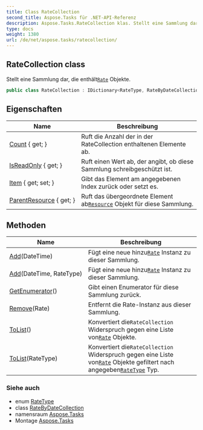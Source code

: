 ```yaml
---
title: Class RateCollection
second_title: Aspose.Tasks für .NET-API-Referenz
description: Aspose.Tasks.RateCollection klas. Stellt eine Sammlung dar die enthältRate Objekte.
type: docs
weight: 1380
url: /de/net/aspose.tasks/ratecollection/
---
```

## RateCollection class

Stellt eine Sammlung dar, die enthält[`Rate`](../rate/) Objekte.

```csharp
public class RateCollection : IDictionary<RateType, RateByDateCollection>
```

## Eigenschaften

| Name | Beschreibung |
| --- | --- |
| [Count](../../aspose.tasks/ratecollection/count/) { get; } | Ruft die Anzahl der in der RateCollection enthaltenen Elemente ab. |
| [IsReadOnly](../../aspose.tasks/ratecollection/isreadonly/) { get; } | Ruft einen Wert ab, der angibt, ob diese Sammlung schreibgeschützt ist. |
| [Item](../../aspose.tasks/ratecollection/item/) { get; set; } | Gibt das Element am angegebenen Index zurück oder setzt es. |
| [ParentResource](../../aspose.tasks/ratecollection/parentresource/) { get; } | Ruft das übergeordnete Element ab[`Resource`](../resource/) Objekt für diese Sammlung. |

## Methoden

| Name | Beschreibung |
| --- | --- |
| [Add](../../aspose.tasks/ratecollection/add/#add)(DateTime) | Fügt eine neue hinzu[`Rate`](../rate/) Instanz zu dieser Sammlung. |
| [Add](../../aspose.tasks/ratecollection/add/#add_1)(DateTime, RateType) | Fügt eine neue hinzu[`Rate`](../rate/) Instanz zu dieser Sammlung. |
| [GetEnumerator](../../aspose.tasks/ratecollection/getenumerator/)() | Gibt einen Enumerator für diese Sammlung zurück. |
| [Remove](../../aspose.tasks/ratecollection/remove/)(Rate) | Entfernt die Rate-Instanz aus dieser Sammlung. |
| [ToList](../../aspose.tasks/ratecollection/tolist/#tolist)() | Konvertiert die`RateCollection` Widerspruch gegen eine Liste von[`Rate`](../rate/) Objekte. |
| [ToList](../../aspose.tasks/ratecollection/tolist/#tolist_1)(RateType) | Konvertiert die`RateCollection` Widerspruch gegen eine Liste von[`Rate`](../rate/) Objekte gefiltert nach angegeben[`RateType`](../ratetype/) Typ. |

### Siehe auch

* enum [RateType](../ratetype/)
* class [RateByDateCollection](../ratebydatecollection/)
* namensraum [Aspose.Tasks](../../aspose.tasks/)
* Montage [Aspose.Tasks](../../)


